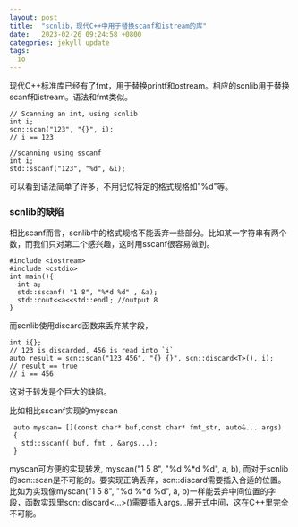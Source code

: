 ```yaml
---
layout: post
title:  "scnlib，现代C++中用于替换scanf和istream的库"
date:   2023-02-26 09:24:58 +0800
categories: jekyll update
tags:
  io
---
```


现代C++标准库已经有了fmt，用于替换printf和ostream。相应的scnlib用于替换scanf和istream。语法和fmt类似。

    // Scanning an int, using scnlib
    int i;
    scn::scan("123", "{}", i):
    // i == 123

    //scanning using sscanf
    int i;
    std::sscanf("123", "%d", &i);

可以看到语法简单了许多，不用记忆特定的格式规格如"%d"等。

### scnlib的缺陷

相比scanf而言，scnlib中的格式规格不能丢弃一些部分。比如某一字符串有两个数，而我们只对第二个感兴趣，这时用sscanf很容易做到。

    #include <iostream>
    #include <cstdio>
    int main(){
      int a;
      std::sscanf( "1 8", "%*d %d" , &a);
      std::cout<<a<<std::endl; //output 8
    }

而scnlib使用discard函数来丢弃某字段，

    int i{};
    // 123 is discarded, 456 is read into `i`
    auto result = scn::scan("123 456", "{} {}", scn::discard<T>(), i);
    // result == true
    // i == 456

这对于转发是个巨大的缺陷。

 比如相比sscanf实现的myscan 
 
     auto myscan= [](const char* buf,const char* fmt_str, auto&... args)
     {
       std::sscanf( buf, fmt , &args...);
     }
    
myscan可方便的实现转发, myscan("1 5 8", "%d %\*d %d", a, b), 而对于scnlib的scn\::scan是不可能的。要实现正确丢弃，scn\::discard需要插入合适的位置。比如为实现像myscan("1 5 8", "%d %\*d %d", a, b)一样能丢弃中间位置的字段，函数实现里scn::discard<...>()需要插入args...展开式中间，这在C++里完全不可能。
